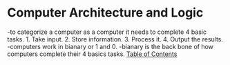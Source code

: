  # Computer Architecture and Logic
-to categorize a computer as a computer it needs to complete 4 basic tasks. 1. Take input. 2. Store information. 3. Process it. 4. Output the results.
-computers work in bianary or 1 and 0.
-bianary is the back bone of how computers complete their 4 basics tasks.
[Table of Contents](README.md)